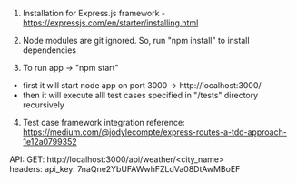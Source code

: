 
1. Installation for Express.js framework - https://expressjs.com/en/starter/installing.html

2. Node modules are git ignored. So, run "npm install" to install dependencies

3. To run app -> "npm start"
- first it will start node app on port 3000 -> http://localhost:3000/
- then it will execute alll test cases specified in "/tests" directory recursively

4. Test case framework integration reference: https://medium.com/@jodylecompte/express-routes-a-tdd-approach-1e12a0799352

API:
GET: http://localhost:3000/api/weather/<city_name>    
headers: api_key: 7naQne2YbUFAWwhFZLdVa08DtAwMBoEF
